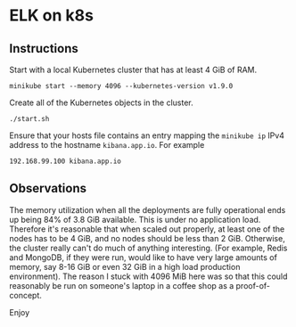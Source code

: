 # ELK on k8s

## Instructions

Start with a local Kubernetes cluster that has at least 4 GiB of RAM.

```
minikube start --memory 4096 --kubernetes-version v1.9.0
```

Create all of the Kubernetes objects in the cluster.

```
./start.sh
```

Ensure that your hosts file contains an entry mapping the ```minikube ip``` IPv4 address to the hostname ```kibana.app.io```. For example

```
192.168.99.100 kibana.app.io
```

## Observations

The memory utilization when all the deployments are fully operational ends up being 84% of 3.8 GiB available. This is under no application load. Therefore it's reasonable that when scaled out properly, at least one of the nodes has to be 4 GiB, and no nodes should be less than 2 GiB. Otherwise, the cluster really can't do much of anything interesting. (For example, Redis and MongoDB, if they were run, would like to have very large amounts of memory, say 8-16 GiB or even 32 GiB in a high load production environment). The reason I stuck with 4096 MiB here was so that this could reasonably be run on someone's laptop in a coffee shop as a proof-of-concept.

Enjoy
